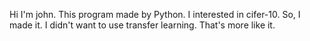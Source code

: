 Hi I'm john.
This program made by Python.
I interested in cifer-10.
So, I made it.
I didn't want to use transfer learning.
That's more like it.
